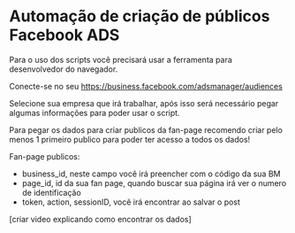# Automação de criação de públicos Facebook ADS

Para o uso dos scripts você precisará usar a ferramenta para desenvolvedor do navegador.

Conecte-se no seu https://business.facebook.com/adsmanager/audiences

Selecione sua empresa que irá trabalhar, após isso será necessário pegar algumas informações para poder usar o script.

Para pegar os dados para criar publicos da fan-page recomendo criar pelo menos 1 primeiro publico para poder ter acesso a todos os dados!

Fan-page publicos:
* business_id, neste campo você irá preencher com o código da sua BM
* page_id, id da sua fan page, quando buscar sua página irá ver o numero de identificação
* token, action, sessionID, você irá encontrar ao salvar o post

[criar video explicando como encontrar os dados]
